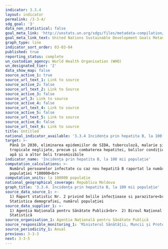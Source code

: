 ```yaml
---
indicator: 3.3.4
layout: indicator
permalink: /3-3-4/
sdg_goal: '3'
data_non_statistical: false
goal_meta_link: 'http://unstats.un.org/sdgs/files/metadata-compilation/Metadata-Goal-3.pdf'
goal_meta_link_text: United Nations Sustainable Development Goals Metadata (pdf 865kB)
graph_type: line
indicator_sort_order: 03-03-04
published: true
reporting_status: complete
un_custodian_agency: World Health Organisation (WHO)
un_designated_tier: '2'
data_show_map: false
source_active_1: true
source_url_text_1: Link to source
source_active_2: false
source_url_text_2: Link to Source
source_active_3: false
source_url_3: Link to source
source_active_4: false
source_url_text_4: Link to source
source_active_5: false
source_url_text_5: Link to source
source_active_6: false
source_url_text_6: Link to source
title: Untitled
national_indicator_available: '3.3.4 Incidența prin hepatita B, la 100 mii populație'
target: >-
  Până în 2030, eliminarea epidemiilor de SIDA, tuberculoză, malarie și boli
  tropicale neglijate, precum și combaterea hepatitei, bolilor condiționate de
  apă și a altor boli transmisibile
indicator_name: 'Incidența prin hepatita B, la 100 mii populație'
computation_calculations: >-
  Numărul persoanelor infectate cu caz nou hepatită B raportat la numărul
  populației *100000<br>
computation_units: la 100000 populație
national_geographical_coverage: Republica Moldova
graph_title: '3.3.4. Incidența prin hepatita B, la 100 mii populație'
source_data_source_1: >-
  1) Raport statistic Nr. 2 privind bolile infecțioase si parazitare<br>  2)
  Statistica demografiei, numărul populației
source_data_supplier_1: >-
  1) Agenția Națională pentru Sănătate Publică<br>  2) Biroul Național de
  Statistică
source_organisation_1: Agenția Națională pentru Sănătate Publică
source_responsible_monitoring_1: 'Ministerul Sănătății, Muncii și Protecției Sociale'
source_periodicity_1: Anual
previous: 3-3-3
next: 3-3-5
---
```

